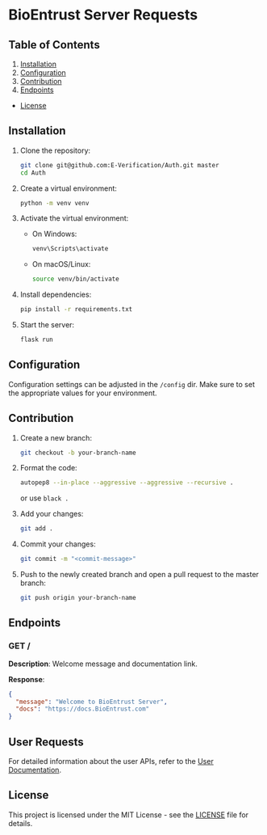 # BioEntrust Server Requests

## Table of Contents

1. [Installation](#installation)
2. [Configuration](#configuration)
3. [Contribution](#contribution)
4. [Endpoints](#endpoints)
   <!-- - [GET /](#get-)
   - [Encryption Requests](#encryption-requests)
   - [Calendar Requests](#calendar-requests)
   - [User Request](#user-requests)
   - [Article API Documentation](#article-api-documentation)
   - [Comment API Documentation](#comment-api-documentation)
   - [Community Endpoints](#community-api-documentation)
   - [Data Endpoints](#data-api-documentation)
   - [User Profile API Documentation](#user-profile-api-documentation) -->
<!-- - [Event Payload](#event-payload) -->
- [License](#license)

<!-- **_Note: development server url: https://chatbackend-1t5y.onrender.com/_** -->

## Installation

1. Clone the repository:

   ```bash
   git clone git@github.com:E-Verification/Auth.git master
   cd Auth
   ```

2. Create a virtual environment:

   ```bash
   python -m venv venv
   ```

3. Activate the virtual environment:

   - On Windows:
     ```bash
     venv\Scripts\activate
     ```
   - On macOS/Linux:
     ```bash
     source venv/bin/activate
     ```

4. Install dependencies:

   ```bash
   pip install -r requirements.txt
   ```

5. Start the server:

   ```bash
   flask run
   ```

## Configuration

Configuration settings can be adjusted in the `/config` dir. Make sure to set the appropriate values for your environment.

## Contribution

1. Create a new branch:

   ```bash
   git checkout -b your-branch-name
   ```

2. Format the code:

   ```bash
   autopep8 --in-place --aggressive --aggressive --recursive .
   ```
   or use `black .`

3. Add your changes:

   ```bash
   git add .
   ```

4. Commit your changes:

   ```bash
   git commit -m "<commit-message>"
   ```

5. Push to the newly created branch and open a pull request to the master branch:

   ```bash
   git push origin your-branch-name
   ```

## Endpoints

### GET /

**Description**: Welcome message and documentation link.

**Response**:

```json
{
  "message": "Welcome to BioEntrust Server",
  "docs": "https://docs.BioEntrust.com"
}
```

## User Requests

For detailed information about the user APIs, refer to the [User Documentation](./docs/signup_docs.md).

<!-- ## Encryption Requests

For detailed information about the encryption APIs, refer to the [Encryption Documentation](./docs/encryption_endpoints.md).

## Calendar Requests

For detailed information about the calender APIs, refer to the [Calender Documentation](./docs/calender_endpoints.md).


## Article API Documentation

For detailed information about the article APIs, refer to the [Article API Documentation](./docs/article_endpoints.md).

## Comment API Documentation

For detailed information about the comment APIs, refer to the [Comment API Documentation](./docs/comments_endpoints.md).

## User Profile API Documentation

For detailed information about the user profile APIs, refer to the [User Profile API Documentation](./docs/community_endpoints.md).

## Community API Documentation

For detailed information about the Community APIs, refer to the [Community API Documentation](./docs/community_endpoints.md). -->

<!-- ## Data API Documentation

For detailed information about the Data APIs, refer to the [Data API Documentation](./docs/data_endpoints.md).

## Beta Test Feedback API Documentation

For detailed information about the beta testing feedback APIs, refer to the [Beta Test Feedback API Documentation](./docs/feedback_endpoints.md). -->

## License

This project is licensed under the MIT License - see the [LICENSE](/LICENSE) file for details.


